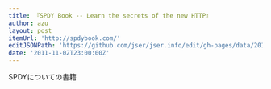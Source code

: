 ```yaml
---
title: 『SPDY Book -- Learn the secrets of the new HTTP』
author: azu
layout: post
itemUrl: 'http://spdybook.com/'
editJSONPath: 'https://github.com/jser/jser.info/edit/gh-pages/data/2011/11/index.json'
date: '2011-11-02T23:00:00Z'
---
```

SPDYについての書籍
